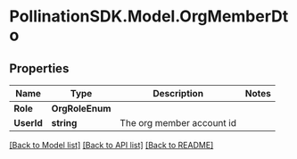 
# PollinationSDK.Model.OrgMemberDto

## Properties

Name | Type | Description | Notes
------------ | ------------- | ------------- | -------------
**Role** | **OrgRoleEnum** |  | 
**UserId** | **string** | The org member account id | 

[[Back to Model list]](../README.md#documentation-for-models)
[[Back to API list]](../README.md#documentation-for-api-endpoints)
[[Back to README]](../README.md)

